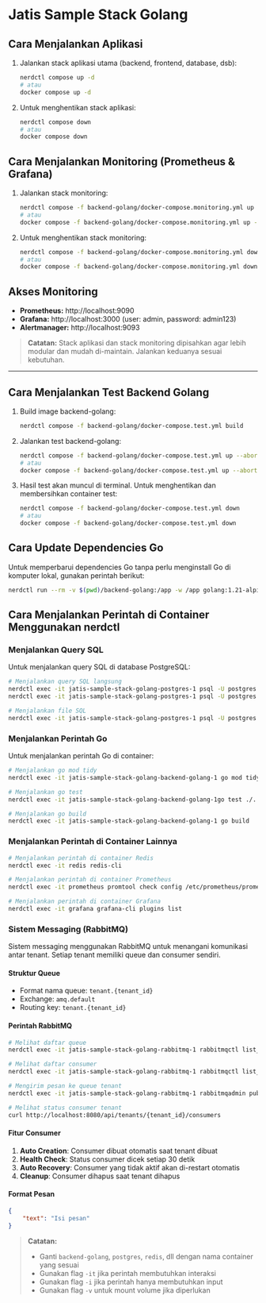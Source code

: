 # Jatis Sample Stack Golang

## Cara Menjalankan Aplikasi

1. Jalankan stack aplikasi utama (backend, frontend, database, dsb):
   ```bash
   nerdctl compose up -d
   # atau
   docker compose up -d
   ```

2. Untuk menghentikan stack aplikasi:
   ```bash
   nerdctl compose down
   # atau
   docker compose down
   ```

## Cara Menjalankan Monitoring (Prometheus & Grafana)

1. Jalankan stack monitoring:
   ```bash
   nerdctl compose -f backend-golang/docker-compose.monitoring.yml up -d
   # atau
   docker compose -f backend-golang/docker-compose.monitoring.yml up -d
   ```

2. Untuk menghentikan stack monitoring:
   ```bash
   nerdctl compose -f backend-golang/docker-compose.monitoring.yml down
   # atau
   docker compose -f backend-golang/docker-compose.monitoring.yml down
   ```

## Akses Monitoring

- **Prometheus:** http://localhost:9090
- **Grafana:** http://localhost:3000 (user: admin, password: admin123)
- **Alertmanager:** http://localhost:9093

> **Catatan:**
> Stack aplikasi dan stack monitoring dipisahkan agar lebih modular dan mudah di-maintain. Jalankan keduanya sesuai kebutuhan.

---

## Cara Menjalankan Test Backend Golang

1. Build image backend-golang:
   ```bash
   nerdctl compose -f backend-golang/docker-compose.test.yml build
   ```

2. Jalankan test backend-golang:
   ```bash
   nerdctl compose -f backend-golang/docker-compose.test.yml up --abort-on-container-exit
   # atau
   docker compose -f backend-golang/docker-compose.test.yml up --abort-on-container-exit
   ```

3. Hasil test akan muncul di terminal. Untuk menghentikan dan membersihkan container test:
   ```bash
   nerdctl compose -f backend-golang/docker-compose.test.yml down
   # atau
   docker compose -f backend-golang/docker-compose.test.yml down
   ```

## Cara Update Dependencies Go

Untuk memperbarui dependencies Go tanpa perlu menginstall Go di komputer lokal, gunakan perintah berikut:

```bash
nerdctl run --rm -v $(pwd)/backend-golang:/app -w /app golang:1.21-alpine sh -c "apk add --no-cache git && go mod tidy"
```

## Cara Menjalankan Perintah di Container Menggunakan nerdctl

### Menjalankan Query SQL

Untuk menjalankan query SQL di database PostgreSQL:

```bash
# Menjalankan query SQL langsung
nerdctl exec -it jatis-sample-stack-golang-postgres-1 psql -U postgres -d sample_db -c "SELECT * FROM users;"
nerdctl exec -it jatis-sample-stack-golang-postgres-1 psql -U postgres -d sample_db -c "\dt;"

# Menjalankan file SQL
nerdctl exec -it jatis-sample-stack-golang-postgres-1 psql -U postgres -d sample_db < path/to/query.sql
```

### Menjalankan Perintah Go

Untuk menjalankan perintah Go di container:

```bash
# Menjalankan go mod tidy
nerdctl exec -it jatis-sample-stack-golang-backend-golang-1 go mod tidy

# Menjalankan go test
nerdctl exec -it jatis-sample-stack-golang-backend-golang-1go test ./...

# Menjalankan go build
nerdctl exec -it jatis-sample-stack-golang-backend-golang-1 go build
```

### Menjalankan Perintah di Container Lainnya

```bash
# Menjalankan perintah di container Redis
nerdctl exec -it redis redis-cli

# Menjalankan perintah di container Prometheus
nerdctl exec -it prometheus promtool check config /etc/prometheus/prometheus.yml

# Menjalankan perintah di container Grafana
nerdctl exec -it grafana grafana-cli plugins list
```

### Sistem Messaging (RabbitMQ)

Sistem messaging menggunakan RabbitMQ untuk menangani komunikasi antar tenant. Setiap tenant memiliki queue dan consumer sendiri.

#### Struktur Queue
- Format nama queue: `tenant.{tenant_id}`
- Exchange: `amq.default`
- Routing key: `tenant.{tenant_id}`

#### Perintah RabbitMQ

```bash
# Melihat daftar queue
nerdctl exec -it jatis-sample-stack-golang-rabbitmq-1 rabbitmqctl list_queues

# Melihat daftar consumer
nerdctl exec -it jatis-sample-stack-golang-rabbitmq-1 rabbitmqctl list_consumers

# Mengirim pesan ke queue tenant
nerdctl exec -it jatis-sample-stack-golang-rabbitmq-1 rabbitmqadmin publish exchange=amq.default routing_key="tenant.{tenant_id}" payload='{"text": "Pesan test"}'

# Melihat status consumer tenant
curl http://localhost:8080/api/tenants/{tenant_id}/consumers
```

#### Fitur Consumer
1. **Auto Creation**: Consumer dibuat otomatis saat tenant dibuat
2. **Health Check**: Status consumer dicek setiap 30 detik
3. **Auto Recovery**: Consumer yang tidak aktif akan di-restart otomatis
4. **Cleanup**: Consumer dihapus saat tenant dihapus

#### Format Pesan
```json
{
    "text": "Isi pesan"
}
```

> **Catatan:**
> - Ganti `backend-golang`, `postgres`, `redis`, dll dengan nama container yang sesuai
> - Gunakan flag `-it` jika perintah membutuhkan interaksi
> - Gunakan flag `-i` jika perintah hanya membutuhkan input
> - Gunakan flag `-v` untuk mount volume jika diperlukan

